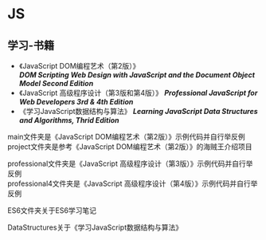 # JS
## 学习-书籍

- 《JavaScript DOM编程艺术（第2版）》  
***DOM Scripting Web Design with JavaScript and the Document Object Model Second Edition***  
- 《JavaScript 高级程序设计（第3版和第4版）》 ***Professional JavaScript for Web Developers 3rd & 4th Edition***
- 《学习JavaScript数据结构与算法》  ***Learning JavaScript Data Structures and Algorithms, Thrid Edition***
  

main文件夹是《JavaScript DOM编程艺术（第2版）》示例代码并自行举反例  
project文件夹是参考《JavaScript DOM编程艺术（第2版）》的海贼王介绍项目  

professional文件夹是《JavaScript 高级程序设计（第3版）》示例代码并自行举反例  
professional4文件夹是《JavaScript 高级程序设计（第4版）》示例代码并自行举反例  

ES6文件夹关于ES6学习笔记

DataStructures关于《学习JavaScript数据结构与算法》

